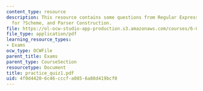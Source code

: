 ```yaml
---
content_type: resource
description: This resource contains some questions from Regular Expressions, Grammar
  for ?Scheme, and Parser Construction.
file: https://ol-ocw-studio-app-production.s3.amazonaws.com/courses/6-035-computer-language-engineering-sma-5502-fall-2005/4f0d44206c46cccfa0856a88d419bcf0_practice_quiz1.pdf
file_type: application/pdf
learning_resource_types:
- Exams
ocw_type: OCWFile
parent_title: Exams
parent_type: CourseSection
resourcetype: Document
title: practice_quiz1.pdf
uid: 4f0d4420-6c46-cccf-a085-6a88d419bcf0
---
```

